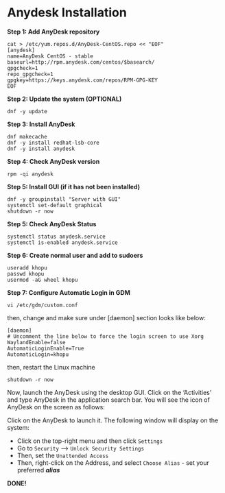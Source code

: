 # Anydesk Installation

**Step 1: Add AnyDesk repository**

```
cat > /etc/yum.repos.d/AnyDesk-CentOS.repo << "EOF"
[anydesk]
name=AnyDesk CentOS - stable
baseurl=http://rpm.anydesk.com/centos/$basearch/
gpgcheck=1
repo_gpgcheck=1
gpgkey=https://keys.anydesk.com/repos/RPM-GPG-KEY
EOF
```


**Step 2: Update the system (OPTIONAL)**

```
dnf -y update
```

**Step 3: Install AnyDesk**

```
dnf makecache
dnf -y install redhat-lsb-core
dnf -y install anydesk
```


**Step 4: Check AnyDesk version**

```
rpm -qi anydesk
```

**Step 5: Install GUI (if it has not been installed)**

```
dnf -y groupinstall "Server with GUI"
systemctl set-default graphical
shutdown -r now
```

**Step 5: Check AnyDesk Status**

```
systemctl status anydesk.service
systemctl is-enabled anydesk.service
```


**Step 6: Create normal user and add to sudoers**

```
useradd khopu
passwd khopu
usermod -aG wheel khopu
```

**Step 7: Configure Automatic Login in GDM**

```
vi /etc/gdm/custom.conf
```
then, change and make sure under [daemon] section looks like below:
```
[daemon]
# Uncomment the line below to force the login screen to use Xorg
WaylandEnable=false
AutomaticLoginEnable=True
AutomaticLogin=khopu
```
then, restart the Linux machine
```
shutdown -r now
```


Now, launch the AnyDesk using the desktop GUI. Click on the ‘Activities’ and type AnyDesk in the application search bar. You will see the icon of AnyDesk on the screen as follows:

Click on the AnyDesk to launch it. The following window will display on the system:

- Click on the top-right menu and then click `Settings`
- Go to `Security` --> `Unlock Security Settings`
- Then, set the `Unattended Access`
- Then, right-click on the Address, and select `Choose Alias` - set your preferred **_alias_**


**DONE!**

